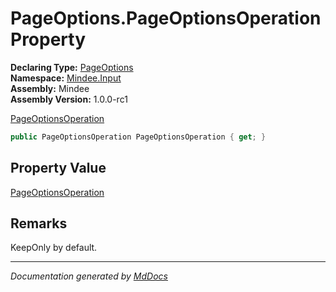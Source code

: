 ﻿<!--  
  <auto-generated>   
    The contents of this file were generated by a tool.  
    Changes to this file may be list if the file is regenerated  
  </auto-generated>   
-->

# PageOptions.PageOptionsOperation Property

**Declaring Type:** [PageOptions](../index.md)  
**Namespace:** [Mindee.Input](../../index.md)  
**Assembly:** Mindee  
**Assembly Version:** 1.0.0\-rc1

[PageOptionsOperation](../../PageOptionsOperation/index.md)

```csharp
public PageOptionsOperation PageOptionsOperation { get; }
```

## Property Value

[PageOptionsOperation](../../PageOptionsOperation/index.md)

## Remarks

KeepOnly by default.

___

*Documentation generated by [MdDocs](https://github.com/ap0llo/mddocs)*
